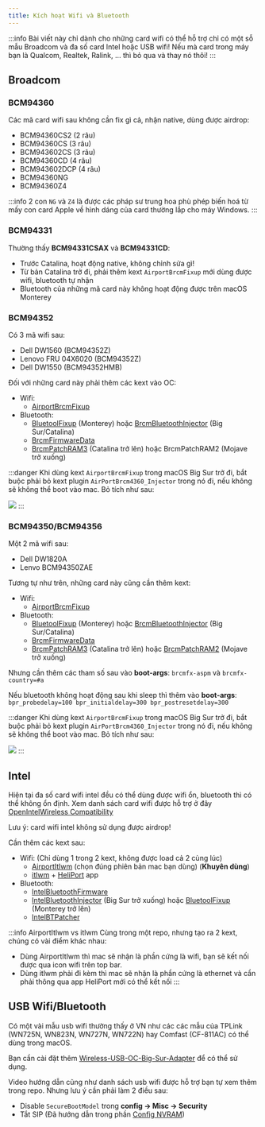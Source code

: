 ```yaml
---
title: Kích hoạt Wifi và Bluetooth
---
```


:::info
Bài viết này chỉ dành cho những card wifi có thể hỗ trợ chỉ có một sỗ mẫu Broadcom và đa số card Intel hoặc USB wifi!
Nếu mà card trong máy bạn là Qualcom, Realtek, Ralink, ... thì bỏ qua và thay nó thôi!
:::

## Broadcom

### BCM94360

Các mã card wifi sau không cần fix gì cả, nhận native, dùng được airdrop:
+ BCM94360CS2 (2 râu)
+ BCM94360CS (3 râu)
+ BCM943602CS (3 râu)
+ BCM94360CD (4 râu)
+ BCM943602DCP (4 râu)
+ BCM94360NG 
+ BCM94360Z4

:::info
2 con `NG` và `Z4` là được các pháp sư trung hoa phù phép biến hoá từ mấy con card Apple về hình dáng của card thường lắp cho máy Windows.
:::

### BCM94331

Thường thấy **BCM94331CSAX** và **BCM94331CD**:
+ Trước Catalina, hoạt động native, không chỉnh sửa gì!
+ Từ bản Catalina trở đi, phải thêm kext `AirportBrcmFixup` mới dùng được wifi, bluetooth tự nhận
+ Bluetooth của những mã card này không hoạt động được trên macOS Monterey

### BCM94352

Có 3 mã wifi sau:
+ Dell DW1560 (BCM94352Z)
+ Lenovo FRU 04X6020 (BCM94352Z)
+ Dell DW1550 (BCM94352HMB)

Đối với những card này phải thêm các kext vào OC:
+ Wifi:
  + [AirportBrcmFixup](https://github.com/acidanthera/AirportBrcmFixup/releases)
+ Bluetooth:
  + [BluetoolFixup](https://github.com/acidanthera/BrcmPatchRAM/releases) (Monterey) hoặc [BrcmBluetoothInjector](https://github.com/acidanthera/BrcmPatchRAM/releases) (Big Sur/Catalina)
  + [BrcmFirmwareData](https://github.com/acidanthera/BrcmPatchRAM/releases)
  + [BrcmPatchRAM3](https://github.com/acidanthera/BrcmPatchRAM/releases) (Catalina trở lên) hoặc BrcmPatchRAM2 (Mojave trở xuống)

:::danger
Khi dùng kext `AirportBrcmFixup` trong macOS Big Sur trở đi, bắt buộc phải bỏ kext plugin `AirPortBrcm4360_Injector` trong nó đi, nếu không sẽ không thể boot vào mac. Bỏ tích như sau:

![](/img/docs/post-install/airportbrcmfixup-bigsur.png)
:::

### BCM94350/BCM94356

Một 2 mã wifi sau:
+ Dell DW1820A
+ Lenvo BCM94350ZAE

Tương tự như trên, những card này cũng cần thêm kext:
+ Wifi:
  + [AirportBrcmFixup](https://github.com/acidanthera/AirportBrcmFixup/releases)
+ Bluetooth:
  + [BluetoolFixup](https://github.com/acidanthera/BrcmPatchRAM/releases) (Monterey) hoặc [BrcmBluetoothInjector](https://github.com/acidanthera/BrcmPatchRAM/releases) (Big Sur/Catalina)
  + [BrcmFirmwareData](https://github.com/acidanthera/BrcmPatchRAM/releases)
  + [BrcmPatchRAM3](https://github.com/acidanthera/BrcmPatchRAM/releases) (Catalina trở lên) hoặc [BrcmPatchRAM2](https://github.com/acidanthera/BrcmPatchRAM/releases) (Mojave trở xuống)

Nhưng cần thêm các tham số sau vào **boot-args**: `brcmfx-aspm` và `brcmfx-country=#a`

Nếu bluetooth không hoạt động sau khi sleep thì thêm vào **boot-args**: `bpr_probedelay=100 bpr_initialdelay=300 bpr_postresetdelay=300`

:::danger
Khi dùng kext `AirportBrcmFixup` trong macOS Big Sur trở đi, bắt buộc phải bỏ kext plugin `AirPortBrcm4360_Injector` trong nó đi, nếu không sẽ không thể boot vào mac. Bỏ tích như sau:

![](/img/docs/post-install/airportbrcmfixup-bigsur.png)
:::

## Intel

Hiện tại đa số card wifi intel đều có thể dùng được wifi ổn, bluetooth thì có thể không ổn định. Xem danh sách card wifi được hỗ trợ ở đây [OpenIntelWireless Compatibility](https://openintelwireless.github.io/itlwm/Compat.html#mvm-gen-1-iwm)

Lưu ý: card wifi intel không sử dụng được airdrop!

Cần thêm các kext sau:

+ Wifi: (Chỉ dùng 1 trong 2 kext, không được load cả 2 cùng lúc)
  + [AirportItlwm](https://github.com/OpenIntelWireless/itlwm/releases) (chọn đúng phiên bản mac bạn dùng) (**Khuyên dùng**)
  + [itlwm](https://github.com/OpenIntelWireless/itlwm/releases) + [HeliPort](https://github.com/OpenIntelWireless/HeliPort/releases) app
+ Bluetooth:
  + [IntelBluetoothFirmware](https://github.com/OpenIntelWireless/IntelBluetoothFirmware)
  + [IntelBluetoothInjector](https://github.com/OpenIntelWireless/IntelBluetoothFirmware) (Big Sur trở xuống) hoặc [BluetoolFixup](https://github.com/acidanthera/BrcmPatchRAM/releases) (Monterey trở lên)
  + [IntelBTPatcher](https://github.com/OpenIntelWireless/IntelBluetoothFirmware)

:::info AirportItlwm vs itlwm
Cùng trong một repo, nhưng tạo ra 2 kext, chúng có vài điểm khác nhau:
+ Dùng AirportItlwm thì mac sẽ nhận là phần cứng là wifi, bạn sẽ kết nối được qua icon wifi trên top bar.
+ Dùng itlwm phải đi kèm thì mac sẽ nhận là phần cứng là ethernet và cần phải thông qua app HeliPort mới có thể kết nối
:::

## USB Wifi/Bluetooth

Có một vài mẫu usb wifi thường thấy ở VN như các các mẫu của TPLink (WN725N, WN823N, WN727N, WN722N) hay Comfast (CF-811AC) có thể dùng trong macOS.

Bạn cần cài đặt thêm [Wireless-USB-OC-Big-Sur-Adapter](https://github.com/chris1111/Wireless-USB-OC-Big-Sur-Adapter) để có thể sử dụng.

Video hướng dẫn cũng như danh sách usb wifi được hỗ trợ bạn tự xem thêm trong repo. Nhưng lưu ý cần phải làm 2 điều sau: 
+ Disable `SecureBootModel` trong **config → Misc → Security**
+ Tắt SIP (Đã hướng dẫn trong phần [Config NVRAM](/docs/opencore-config/nvram))

